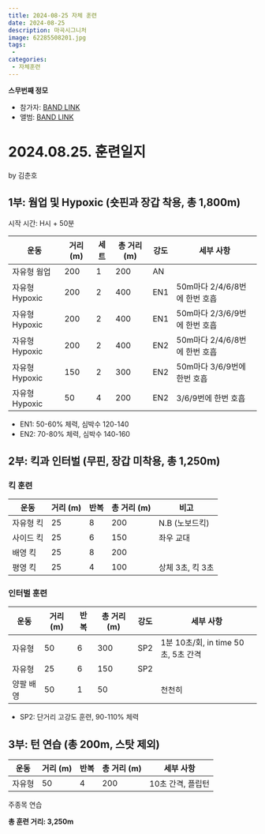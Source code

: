 ```yaml
---
title: 2024-08-25 자체 훈련
date: 2024-08-25
description: 마곡시그니처
image: 62285508201.jpg
tags:
 - 
categories:
 - 자체훈련
---
```


**스무번째 정모**

- 참가자: [BAND LINK](https://band.us/band/93484357/schedule/4%2F93484357%2F452120421%2F19700101)
- 앨범: [BAND LINK](https://band.us/band/93484357/album/81557944)

# 2024.08.25. 훈련일지
by 김춘호

## 1부: 웜업 및 Hypoxic (숏핀과 장갑 착용, 총 1,800m)
시작 시간: H시 + 50분

| 운동 | 거리 (m) | 세트 | 총 거리 (m) | 강도 | 세부 사항 |
|------|----------|------|-------------|------|-----------|
| 자유형 웜업 | 200 | 1 | 200 | AN | |
| 자유형 Hypoxic | 200 | 2 | 400 | EN1 | 50m마다 2/4/6/8번에 한번 호흡 |
| 자유형 Hypoxic | 200 | 2 | 400 | EN1 | 50m마다 2/3/6/9번에 한번 호흡 |
| 자유형 Hypoxic | 200 | 2 | 400 | EN2 | 50m마다 2/4/6/8번에 한번 호흡 |
| 자유형 Hypoxic | 150 | 2 | 300 | EN2 | 50m마다 3/6/9번에 한번 호흡 |
| 자유형 Hypoxic | 50 | 4 | 200 | EN2 | 3/6/9번에 한번 호흡 |

* EN1: 50-60% 체력, 심박수 120-140
* EN2: 70-80% 체력, 심박수 140-160

## 2부: 킥과 인터벌 (무핀, 장갑 미착용, 총 1,250m)

### 킥 훈련

| 운동 | 거리 (m) | 반복 | 총 거리 (m) | 비고 |
|------|----------|------|-------------|------|
| 자유형 킥 | 25 | 8 | 200 | N.B (노보드킥) |
| 사이드 킥 | 25 | 6 | 150 | 좌우 교대 |
| 배영 킥 | 25 | 8 | 200 | |
| 평영 킥 | 25 | 4 | 100 | 상체 3초, 킥 3초 |

### 인터벌 훈련

| 운동 | 거리 (m) | 반복 | 총 거리 (m) | 강도 | 세부 사항 |
|------|----------|------|-------------|------|-----------|
| 자유형 | 50 | 6 | 300 | SP2 | 1분 10초/회, in time 50초, 5초 간격 |
| 자유형 | 25 | 6 | 150 | SP2 | |
| 양팔 배영 | 50 | 1 | 50 | | 천천히 |

* SP2: 단거리 고강도 훈련, 90-110% 체력

## 3부: 턴 연습 (총 200m, 스탓 제외)

| 운동 | 거리 (m) | 반복 | 총 거리 (m) | 세부 사항 |
|------|----------|------|-------------|-----------|
| 자유형 | 50 | 4 | 200 | 10초 간격, 플립턴 |

주종목 연습

**총 훈련 거리: 3,250m**